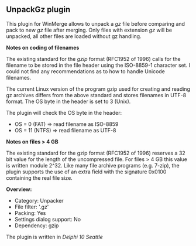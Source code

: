 ## UnpackGz plugin

This plugin for WinMerge allows to unpack a _gz_ file before comparing
and pack to new _gz_ file after merging.
Only files with extension *gz* will be unpacked, all other files
are loaded without gz handling.

**Notes on coding of filenames**

The existing standard for the _gzip_ format (RFC1952 of 1996) calls for the filename 
to be stored in the file header using the ISO-8859-1 character set. I could not 
find any recommendations as to how to handle Unicode filenames.

The current Linux version of the program gzip used for creating and reading gz 
archives differs from the above standard and stores filenames in UTF-8 format. 
The OS byte in the header is set to 3 (Unix).

The plugin will check the OS byte in the header:
- OS = 0 (FAT) => read filename as ISO-8859
- OS = 11 (NTFS) => read filename as UTF-8

**Notes on files > 4 GB**

The existing standard for the gzip format (RFC1952 of 1996) reserves a 32 bit 
value for the length of the uncompressed file. For files > 4 GB this value is 
written module 2^32. Like many file archive programs (e.g. 7-zip), the plugin 
supports the use of an extra field with the signature 0x0100 containing the 
real file size.

**Overview:**
- Category: Unpacker
- File filter: '.gz'
- Packing: Yes
- Settings dialog support: No
- Dependency: gzip

The plugin is written in *Delphi 10 Seattle*

